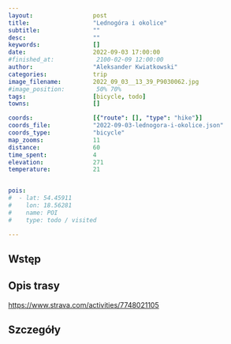 ```yaml
---
layout:                 post
title:                  "Lednogóra i okolice"
subtitle:               ""
desc:                   ""
keywords:               []
date:                   2022-09-03 17:00:00
#finished_at:            2100-02-09 12:00:00
author:                 "Aleksander Kwiatkowski"
categories:             trip
image_filename:         2022_09_03__13_39_P9030062.jpg
#image_position:         50% 70%
tags:                   [bicycle, todo]
towns:                  []

coords:                 [{"route": [], "type": "hike"}]
coords_file:            "2022-09-03-lednogora-i-okolice.json"
coords_type:            "bicycle"
map_zooms:              11
distance:               60
time_spent:             4
elevation:              271
temperature:            21


pois:
#  - lat: 54.45911
#    lon: 18.56281
#    name: POI
#    type: todo / visited

---
```



## Wstęp

## Opis trasy

https://www.strava.com/activities/7748021105

## Szczegóły
